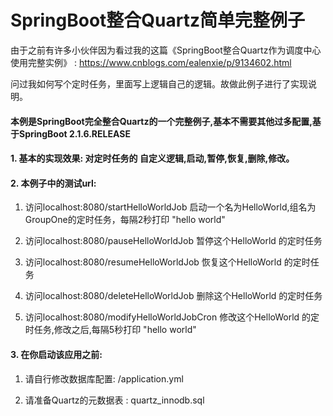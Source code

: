 SpringBoot整合Quartz简单完整例子
=====

由于之前有许多小伙伴因为看过我的这篇《SpringBoot整合Quartz作为调度中心使用完整实例》 : https://www.cnblogs.com/ealenxie/p/9134602.html

问过我如何写个定时任务，里面写上逻辑自己的逻辑。故做此例子进行了实现说明。


#### 本例是SpringBoot完全整合Quartz的一个完整例子,基本不需要其他过多配置,基于SpringBoot 2.1.6.RELEASE

#### 1. 基本的实现效果: 对定时任务的 自定义逻辑,启动,暂停,恢复,删除,修改。

#### 2. 本例子中的测试url:
    
   1. 访问localhost:8080/startHelloWorldJob 启动一个名为HelloWorld,组名为GroupOne的定时任务，每隔2秒打印 "hello world"
   
   2. 访问localhost:8080/pauseHelloWorldJob 暂停这个HelloWorld 的定时任务
   
   3. 访问localhost:8080/resumeHelloWorldJob 恢复这个HelloWorld 的定时任务
   
   4. 访问localhost:8080/deleteHelloWorldJob 删除这个HelloWorld 的定时任务
   
   5. 访问localhost:8080/modifyHelloWorldJobCron 修改这个HelloWorld 的定时任务,修改之后,每隔5秒打印 "hello world"

#### 3. 在你启动该应用之前: 
    
   1. 请自行修改数据库配置: /application.yml  

   2. 请准备Quartz的元数据表 : quartz_innodb.sql
        
        
    